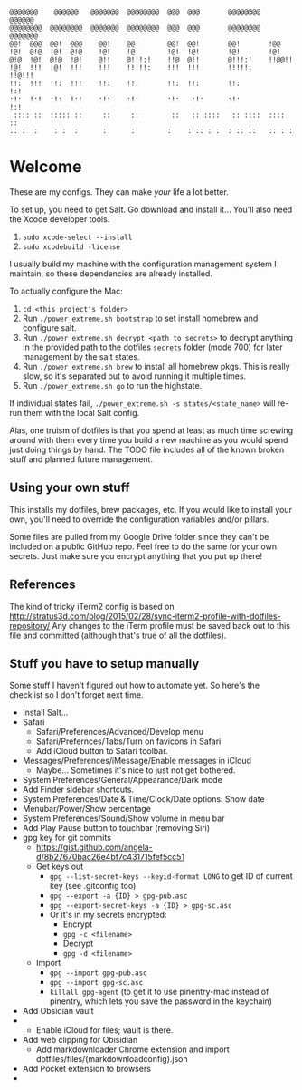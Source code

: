 ```
@@@@@@@    @@@@@@   @@@@@@@  @@@@@@@@  @@@  @@@       @@@@@@@@   @@@@@@   
@@@@@@@@  @@@@@@@@  @@@@@@@  @@@@@@@@  @@@  @@@       @@@@@@@@  @@@@@@@   
@@!  @@@  @@!  @@@    @@!    @@!       @@!  @@!       @@!       !@@       
!@!  @!@  !@!  @!@    !@!    !@!       !@!  !@!       !@!       !@!       
@!@  !@!  @!@  !@!    @!!    @!!!:!    !!@  @!!       @!!!:!    !!@@!!    
!@!  !!!  !@!  !!!    !!!    !!!!!:    !!!  !!!       !!!!!:     !!@!!!   
!!:  !!!  !!:  !!!    !!:    !!:       !!:  !!:       !!:            !:!  
:!:  !:!  :!:  !:!    :!:    :!:       :!:   :!:      :!:           !:!   
 :::: ::  ::::: ::     ::     ::        ::   :: ::::   :: ::::  :::: ::   
:: :  :    : :  :      :      :        :    : :: : :  : :: ::   :: : :    
```                                                                          
# Welcome

These are my configs. They can make *your* life a lot better.

To set up, you need to get Salt. Go download and install it...
You'll also need the Xcode developer tools.
1. `sudo xcode-select --install`
1. `sudo xcodebuild -license`

I usually build my machine with the configuration management system I maintain,
so these dependencies are already installed.

To actually configure the Mac:
1. `cd <this project's folder>`
1. Run `./power_extreme.sh bootstrap` to set install homebrew and configure salt.
1. Run `./power_extreme.sh decrypt <path to secrets>` to decrypt anything in the provided path to the dotfiles `secrets` folder (mode 700) for later management by the salt states.
1. Run `./power_extreme.sh brew` to install all homebrew pkgs. This is really slow, so it's separated out to avoid running it multiple times.
1. Run `./power_extreme.sh go` to run the highstate.

If individual states fail, `./power_extreme.sh -s states/<state_name>` will re-run them with the local Salt config.

Alas, one truism of dotfiles is that you spend at least as much time screwing
around with them every time you build a new machine as you would spend just
doing things by hand. The TODO file includes all of the known broken stuff and
planned future management.

## Using your own stuff
This installs my dotfiles, brew packages, etc. If you would like to install
your own, you'll need to override the configuration variables and/or pillars.

Some files are pulled from my Google Drive folder since they can't be included on a
public GitHub repo. Feel free to do the same for your own secrets. Just make
sure you encrypt anything that you put up there!

## References
The kind of tricky iTerm2 config is based on
http://stratus3d.com/blog/2015/02/28/sync-iterm2-profile-with-dotfiles-repository/
Any changes to the iTerm profile must be saved back out to this file and
committed (although that's true of all the dotfiles).

## Stuff you have to setup manually
Some stuff I haven't figured out how to automate yet. So here's the checklist
so I don't forget next time.
- Install Salt...
- Safari
	- Safari/Preferences/Advanced/Develop menu
	- Safari/Prefernces/Tabs/Turn on favicons in Safari
	- Add iCloud button to Safari toolbar.
- Messages/Preferences/iMessage/Enable messages in iCloud
	- Maybe... Sometimes it's nice to just not get bothered.
- System Preferences/General/Appearance/Dark mode
- Add Finder sidebar shortcuts.
- System Preferences/Date & Time/Clock/Date options: Show date
- Menubar/Power/Show percentage
- System Preferences/Sound/Show volume in menu bar
- Add Play Pause button to touchbar (removing Siri)
- gpg key for git commits
	- https://gist.github.com/angela-d/8b27670bac26e4bf7c431715fef5cc51
	- Get keys out
		- `gpg --list-secret-keys --keyid-format LONG` to get ID of current key (see .gitconfig too)
		- `gpg --export -a {ID} > gpg-pub.asc`
		- `gpg --export-secret-keys -a {ID} > gpg-sc.asc`
		- Or it's in my secrets encrypted:
			- Encrypt
			- `gpg -c <filename>`
			- Decrypt
			- `gpg -d <filename>`
	- Import
		- `gpg --import gpg-pub.asc`
		- `gpg --import gpg-sc.asc`
		- `killall gpg-agent` (to get it to use pinentry-mac instead of pinentry, which lets you save the password in the keychain)
- Add Obsidian vault
-	- Enable iCloud for files; vault is there.
- Add web clipping for Obisidian
	- Add markdownloader Chrome extension and import dotfiles/files/(markdownloadconfig).json
- Add Pocket extension to browsers
- 
